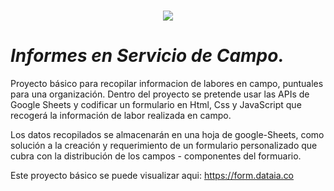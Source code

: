 <h1 align="center"><img src="https://i.imgur.com/J6ZH85d.png"/></h1>

# _Informes en Servicio de Campo._

Proyecto básico para recopilar informacion de labores en campo, puntuales para una organización.
Dentro del proyecto se pretende usar las APIs de Google Sheets y codificar un formulario en Html, Css
y JavaScript que recogerá la información de labor realizada en campo.

Los datos recopilados se almacenarán en una hoja de google-Sheets, como solución a la creación y requerimiento de un formulario personalizado que cubra con la distribución de los campos - componentes del formuario.

Este proyecto básico se puede visualizar aqui: https://form.dataia.co
